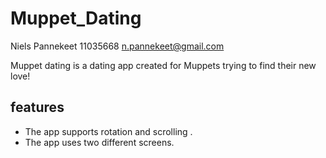 # Muppet_Dating

Niels Pannekeet 11035668 <n.pannekeet@gmail.com>

Muppet dating is a dating app created for Muppets trying to find their new love!

features
--------
- The app supports rotation and scrolling .
- The app uses two different screens.
